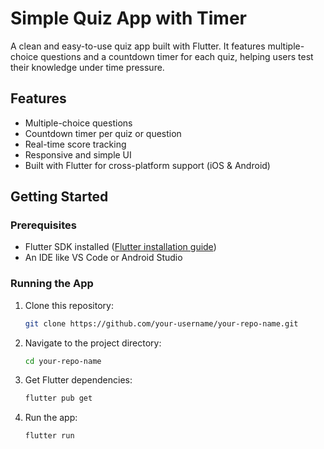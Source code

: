 # Simple Quiz App with Timer

A clean and easy-to-use quiz app built with Flutter. It features multiple-choice questions and a countdown timer for each quiz, helping users test their knowledge under time pressure.

## Features

- Multiple-choice questions  
- Countdown timer per quiz or question  
- Real-time score tracking  
- Responsive and simple UI  
- Built with Flutter for cross-platform support (iOS & Android)  

## Getting Started

### Prerequisites

- Flutter SDK installed ([Flutter installation guide](https://flutter.dev/docs/get-started/install))  
- An IDE like VS Code or Android Studio  

### Running the App

1. Clone this repository:
   ```bash
   git clone https://github.com/your-username/your-repo-name.git
   
2. Navigate to the project directory:
    ```bash
    cd your-repo-name

3. Get Flutter dependencies:
    ```bash
    flutter pub get

4. Run the app:
     ```bash          
     flutter run
